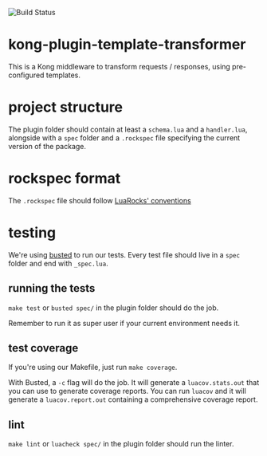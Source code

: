 ![Build Status](https://stonepagamentos.visualstudio.com/_apis/public/build/definitions/3eb9c9ed-2656-4b52-ae5c-75ea4a42c98d/285/badge)
# kong-plugin-template-transformer

This is a Kong middleware to transform requests / responses, using pre-configured templates.

# project structure

The plugin folder should contain at least a `schema.lua` and a `handler.lua`, alongside with a `spec` folder and a `.rockspec` file specifying the current version of the package.

# rockspec format

The `.rockspec` file should follow [LuaRocks' conventions](https://github.com/luarocks/luarocks/wiki/Rockspec-format)

# testing

We're using [busted](http://olivinelabs.com/busted) to run our tests. Every test file should live in a `spec` folder and end with `_spec.lua`.

## running the tests

`make test` or `busted spec/` in the plugin folder should do the job.

Remember to run it as super user if your current environment needs it.

## test coverage

If you're using our Makefile, just run `make coverage`.

With Busted, a `-c` flag will do the job.
It will generate a `luacov.stats.out` that you can use to generate coverage reports.
You can run `luacov` and it will generate a `luacov.report.out` containing a comprehensive coverage report.

## lint

`make lint` or `luacheck spec/` in the plugin folder should run the linter.
